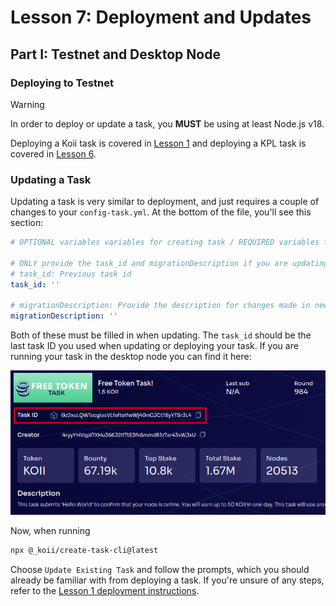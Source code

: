 # Lesson 7: Deployment and Updates

## Part I: Testnet and Desktop Node

### Deploying to Testnet

> [!WARNING]
>
> In order to deploy or update a task, you **MUST** be using at least Node.js v18.

Deploying a Koii task is covered in [Lesson 1](../Lesson%201/PartIV.md#deploying-a-task) and deploying a KPL task is covered in [Lesson 6](../Lesson%206/PartII.md).

### Updating a Task

Updating a task is very similar to deployment, and just requires a couple of changes to your `config-task.yml`. At the bottom of the file, you'll see this section:

```yml
# OPTIONAL variables variables for creating task / REQUIRED variables for update task

# ONLY provide the task_id and migrationDescription if you are updating the task otherwise leave blank
# task_id: Previous task id
task_id: ''

# migrationDescription: Provide the description for changes made in new version of task
migrationDescription: ''
```

Both of these must be filled in when updating. The `task_id` should be the last task ID you used when updating or deploying your task. If you are running your task in the desktop node you can find it here:

![task id](./imgs/task-id.png)

Now, when running

```sh
npx @_koii/create-task-cli@latest
```

Choose `Update Existing Task` and follow the prompts, which you should already be familiar with from deploying a task. If you're unsure of any steps, refer to the [Lesson 1 deployment instructions](../Lesson%201/PartIV.md#deploying-a-task).
